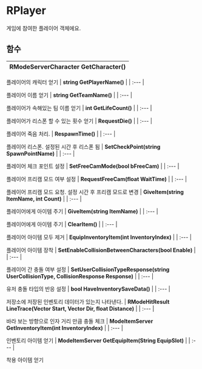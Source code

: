 # **RPlayer**


게임에 참여한 플레이어 객체에요. 
## **함수**

| **RModeServerCharacter GetCharacter()** |
| :--- |

플레이어의 캐릭터 얻기 
| **string GetPlayerName()** |
| :--- |

플레이어 이름 얻기 
| **string GetTeamName()** |
| :--- |

플레이어가 속해있는 팀 이름 얻기 
| **int GetLifeCount()** |
| :--- |

플레이어가 리스폰 할 수 있는 횟수 얻기 
| **RequestDie()** |
| :--- |

플레이어 죽음 처리. 
| **RespawnTime()** |
| :--- |

플레이어 리스폰. 설정된 시간 후 리스폰 됨 
| **SetCheckPoint(string SpawnPointName)** |
| :--- |

플레이어 체크 포인트 설정 
| **SetFreeCamMode(bool bFreeCam)** |
| :--- |

플레이어 프리캠 모드 여부 설정 
| **RequestFreeCam(float WaitTime)** |
| :--- |

플레이어 프리캠 모드 요청. 설정 시간 후 프리캠 모드로 변경 
| **GiveItem(string ItemName, int Count)** |
| :--- |

플레이어에게 아이템 주기 
| **GiveItem(string ItemName)** |
| :--- |

플레이어에게 아이템 주기 
| **ClearItem()** |
| :--- |

플레이어 아이템 모두 제거 
| **EquipInventoryItem(int InventoryIndex)** |
| :--- |

플레이어 아이템 장착 
| **SetEnableCollisionBetweenCharacters(bool Enable)** |
| :--- |

플레이어 간 충돌 여부 설정 
| **SetUserCollisionTypeResponse(string UserCollisionType, CollisionResponse Response)** |
| :--- |

유저 충돌 타입의 반응 설정 
| **bool HaveInventorySaveData()** |
| :--- |

저장소에 저장된 인벤토리 데이터가 있는지 나타낸다. 
| **RModeHitResult LineTrace(Vector Start, Vector Dir, float Distance)** |
| :--- |

바라 보는 방향으로 인자 거리 만큼 충돌 체크 
| **ModeItemServer GetInventoryItem(int InventoryIndex)** |
| :--- |

인벤토리 아이템 얻기 
| **ModeItemServer GetEquipItem(String EquipSlot)** |
| :--- |

착용 아이템 얻기 
